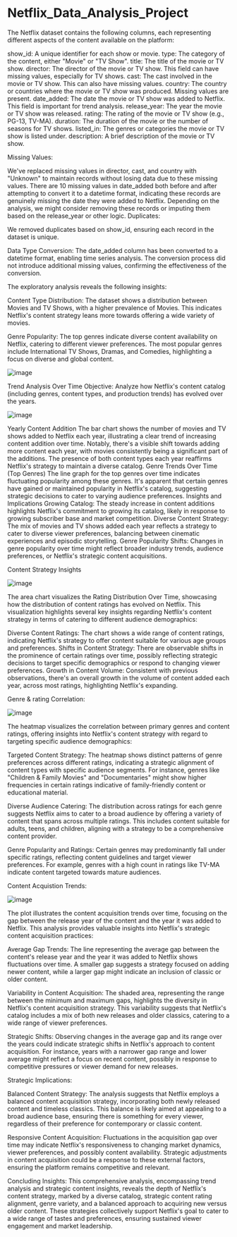# Netflix_Data_Analysis_Project

The Netflix dataset contains the following columns, each representing different aspects of the content available on the platform:

show_id: A unique identifier for each show or movie.
type: The category of the content, either "Movie" or "TV Show".
title: The title of the movie or TV show.
director: The director of the movie or TV show. This field can have missing values, especially for TV shows.
cast: The cast involved in the movie or TV show. This can also have missing values.
country: The country or countries where the movie or TV show was produced. Missing values are present.
date_added: The date the movie or TV show was added to Netflix. This field is important for trend analysis.
release_year: The year the movie or TV show was released.
rating: The rating of the movie or TV show (e.g., PG-13, TV-MA).
duration: The duration of the movie or the number of seasons for TV shows.
listed_in: The genres or categories the movie or TV show is listed under.
description: A brief description of the movie or TV show.

Missing Values:

We've replaced missing values in director, cast, and country with "Unknown" to maintain records without losing data due to these missing values.
There are 10 missing values in date_added both before and after attempting to convert it to a datetime format, indicating these records are genuinely missing the date they were added to Netflix. Depending on the analysis, we might consider removing these records or imputing them based on the release_year or other logic.
Duplicates:

We removed duplicates based on show_id, ensuring each record in the dataset is unique.

Data Type Conversion:
The date_added column has been converted to a datetime format, enabling time series analysis. The conversion process did not introduce additional missing values, confirming the effectiveness of the conversion.

The exploratory analysis reveals the following insights:

Content Type Distribution: The dataset shows a distribution between Movies and TV Shows, with a higher prevalence of Movies. This indicates Netflix's content strategy leans more towards offering a wide variety of movies.

Genre Popularity: The top genres indicate diverse content availability on Netflix, catering to different viewer preferences. The most popular genres include International TV Shows, Dramas, and Comedies, highlighting a focus on diverse and global content.

![image](https://github.com/harsha8797/Netflix_Data_Analysis_Project/assets/159712345/38f757b8-37cd-43cd-bf8e-53dc9af3bf98)

Trend Analysis Over Time
Objective: Analyze how Netflix's content catalog (including genres, content types, and production trends) has evolved over the years.

![image](https://github.com/harsha8797/Netflix_Data_Analysis_Project/assets/159712345/ae96afec-b7aa-40fd-9cb6-8d610944700f)


Yearly Content Addition
The bar chart shows the number of movies and TV shows added to Netflix each year, illustrating a clear trend of increasing content addition over time. Notably, there's a visible shift towards adding more content each year, with movies consistently being a significant part of the additions. The presence of both content types each year reaffirms Netflix's strategy to maintain a diverse catalog.
Genre Trends Over Time (Top Genres)
The line graph for the top genres over time indicates fluctuating popularity among these genres. It's apparent that certain genres have gained or maintained popularity in Netflix's catalog, suggesting strategic decisions to cater to varying audience preferences.
Insights and Implications
Growing Catalog: The steady increase in content additions highlights Netflix's commitment to growing its catalog, likely in response to growing subscriber base and market competition.
Diverse Content Strategy: The mix of movies and TV shows added each year reflects a strategy to cater to diverse viewer preferences, balancing between cinematic experiences and episodic storytelling.
Genre Popularity Shifts: Changes in genre popularity over time might reflect broader industry trends, audience preferences, or Netflix's strategic content acquisitions.

Content Strategy Insights

![image](https://github.com/harsha8797/Netflix_Data_Analysis_Project/assets/159712345/5c31408e-df0b-4049-b23c-32fbffe28edc)


The area chart visualizes the Rating Distribution Over Time, showcasing how the distribution of content ratings has evolved on Netflix. This visualization highlights several key insights regarding Netflix's content strategy in terms of catering to different audience demographics:

Diverse Content Ratings: The chart shows a wide range of content ratings, indicating Netflix's strategy to offer content suitable for various age groups and preferences.
Shifts in Content Strategy: There are observable shifts in the prominence of certain ratings over time, possibly reflecting strategic decisions to target specific demographics or respond to changing viewer preferences.
Growth in Content Volume: Consistent with previous observations, there's an overall growth in the volume of content added each year, across most ratings, highlighting Netflix's expanding.

Genre & rating Correlation:

![image](https://github.com/harsha8797/Netflix_Data_Analysis_Project/assets/159712345/7c93a7dd-ccb3-4f49-83cf-17b2becfb89b)

The heatmap visualizes the correlation between primary genres and content ratings, offering insights into Netflix's content strategy with regard to targeting specific audience demographics:

Targeted Content Strategy: The heatmap shows distinct patterns of genre preferences across different ratings, indicating a strategic alignment of content types with specific audience segments. For instance, genres like "Children & Family Movies" and "Documentaries" might show higher frequencies in certain ratings indicative of family-friendly content or educational material.

Diverse Audience Catering: The distribution across ratings for each genre suggests Netflix aims to cater to a broad audience by offering a variety of content that spans across multiple ratings. This includes content suitable for adults, teens, and children, aligning with a strategy to be a comprehensive content provider.

Genre Popularity and Ratings: Certain genres may predominantly fall under specific ratings, reflecting content guidelines and target viewer preferences. For example, genres with a high count in ratings like TV-MA indicate content targeted towards mature audiences.

Content Acquistion Trends:

![image](https://github.com/harsha8797/Netflix_Data_Analysis_Project/assets/159712345/93a51f7e-f93d-4562-bf1d-42da35b89377)

The plot illustrates the content acquisition trends over time, focusing on the gap between the release year of the content and the year it was added to Netflix. This analysis provides valuable insights into Netflix's strategic content acquisition practices:

Average Gap Trends: The line representing the average gap between the content's release year and the year it was added to Netflix shows fluctuations over time. A smaller gap suggests a strategy focused on adding newer content, while a larger gap might indicate an inclusion of classic or older content.

Variability in Content Acquisition: The shaded area, representing the range between the minimum and maximum gaps, highlights the diversity in Netflix's content acquisition strategy. This variability suggests that Netflix's catalog includes a mix of both new releases and older classics, catering to a wide range of viewer preferences.

Strategic Shifts: Observing changes in the average gap and its range over the years could indicate strategic shifts in Netflix's approach to content acquisition. For instance, years with a narrower gap range and lower average might reflect a focus on recent content, possibly in response to competitive pressures or viewer demand for new releases.

Strategic Implications:

Balanced Content Strategy: The analysis suggests that Netflix employs a balanced content acquisition strategy, incorporating both newly released content and timeless classics. This balance is likely aimed at appealing to a broad audience base, ensuring there is something for every viewer, regardless of their preference for contemporary or classic content.

Responsive Content Acquisition: Fluctuations in the acquisition gap over time may indicate Netflix's responsiveness to changing market dynamics, viewer preferences, and possibly content availability. Strategic adjustments in content acquisition could be a response to these external factors, ensuring the platform remains competitive and relevant.


Concluding Insights:
This comprehensive analysis, encompassing trend analysis and strategic content insights, reveals the depth of Netflix's content strategy, marked by a diverse catalog, strategic content rating alignment, genre variety, and a balanced approach to acquiring new versus older content. These strategies collectively support Netflix's goal to cater to a wide range of tastes and preferences, ensuring sustained viewer engagement and market leadership.

